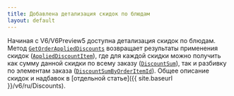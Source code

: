 ```yaml
---
title: Добавлена детализация скидок по блюдам
layout: default
---
```

Начиная с V6/V6Preview5 доступна детализация скидок по блюдам. Метод [`GetOrderAppliedDiscounts`](https://iiko.github.io/front.api.sdk/v6/html/M_Resto_Front_Api_IOperationService_GetOrderAppliedDiscounts.htm) возвращает результаты применения скидок ([`AppliedDiscountItem`](https://iiko.github.io/front.api.sdk/v6/html/T_Resto_Front_Api_Data_Orders_IAppliedDiscountItem.htm)), где для каждой скидки можно получить как сумму данной скидки по всему заказу ([`DiscountSum`](https://iiko.github.io/front.api.sdk/v6/html/P_Resto_Front_Api_Data_Orders_IAppliedDiscountItem_DiscountSum.htm)), так и разбивку по элементам заказа ([`DiscountSumByOrderItemId`](https://iiko.github.io/front.api.sdk/v6/html/P_Resto_Front_Api_Data_Orders_IAppliedDiscountItem_DiscountSumByOrderItemId.htm)). Общее описание скидок и надбавок в [отдельной статье]({{ site.baseurl }}/v6/ru/Discounts).